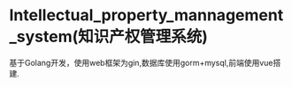 # Intellectual_property_mannagement_system(知识产权管理系统)
基于Golang开发，使用web框架为gin,数据库使用gorm+mysql,前端使用vue搭建.
